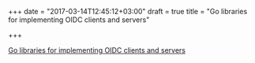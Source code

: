 +++
date = "2017-03-14T12:45:12+03:00"
draft = true
title = "Go libraries for implementing OIDC clients and servers"

+++

<p><a href="https://github.com/coreos/go-oidc">Go libraries for implementing OIDC clients and servers</a></p>
